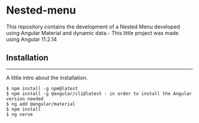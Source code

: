 # Nested-menu
This repository contains the development of a Nested Menu developed using Angular Material and dynamic data.-
This little project was made using Angular 11.2.14

## Installation
***
A little intro about the installation. 
```
$ npm install -g npm@latest
$ npm install -g @angular/cli@latest - in order to install the Angular version needed
$ ng add @angular/material
$ npm install
$ ng serve
```
